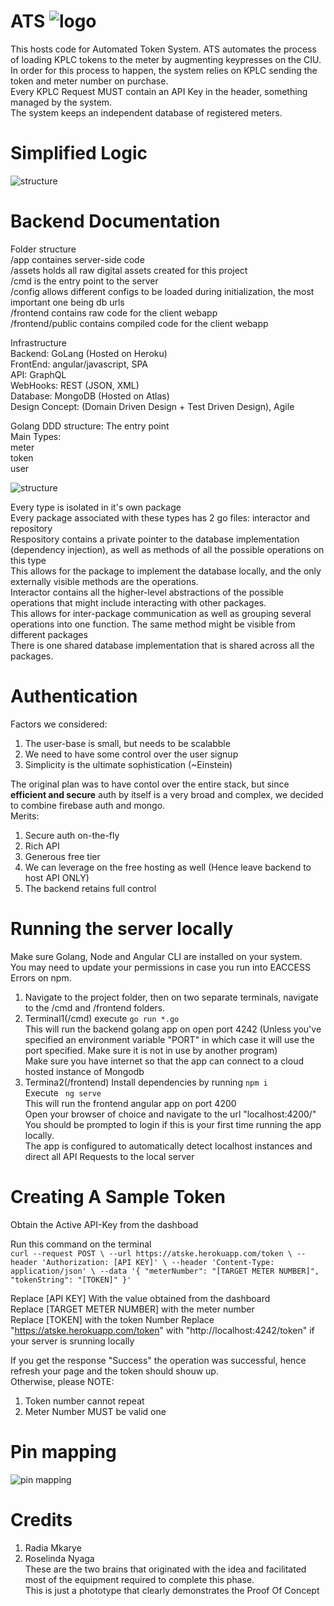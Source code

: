 # ATS ![logo](assets/logo/orange.png)

This hosts code for Automated Token System.
ATS automates the process of loading KPLC tokens to the meter by augmenting keypresses on the CIU.  
In order for this process to happen, the system relies on KPLC sending the token and meter number on purchase.  
Every KPLC Request MUST contain an API Key in the header, something managed by the system.  
The system keeps an independent database of registered meters.

# Simplified Logic

![structure](assets/logicv2.png)

# Backend Documentation

Folder structure  
/app containes server-side code  
/assets holds all raw digital assets created for this project  
/cmd is the entry point to the server  
/config allows different configs to be loaded during initialization, the most important one being db urls  
/frontend contains raw code for the client webapp  
/frontend/public contains compiled code for the client webapp

Infrastructure  
Backend: GoLang (Hosted on Heroku)  
FrontEnd: angular/javascript, SPA  
API: GraphQL  
WebHooks: REST (JSON, XML)  
Database: MongoDB (Hosted on Atlas)  
Design Concept: (Domain Driven Design + Test Driven Design), Agile

Golang DDD structure:
The entry point  
Main Types:  
meter  
token  
user

![structure](assets/structure.png)

Every type is isolated in it's own package  
Every package associated with these types has 2 go files: interactor and repository  
Respository contains a private pointer to the database implementation (dependency injection), as well as methods of all the possible operations on this type  
This allows for the package to implement the database locally, and the only externally visible methods are the operations.  
Interactor contains all the higher-level abstractions of the possible operations that might include interacting with other packages.  
This allows for inter-package communication as well as grouping several operations into one function. The same method might be visible from different packages  
There is one shared database implementation that is shared across all the packages.

# Authentication

Factors we considered:

1. The user-base is small, but needs to be scalabble
2. We need to have some control over the user signup
3. Simplicity is the ultimate sophistication (~Einstein)

The original plan was to have contol over the entire stack, but since **efficient and secure** auth by itself is a very broad and complex, we decided to combine firebase auth and mongo.  
Merits:

1. Secure auth on-the-fly
2. Rich API
3. Generous free tier
4. We can leverage on the free hosting as well (Hence leave backend to host API ONLY)
5. The backend retains full control

# Running the server locally

Make sure Golang, Node and Angular CLI are installed on your system.  
You may need to update your permissions in case you run into EACCESS Errors on npm.

1. Navigate to the project folder, then on two separate terminals, navigate to the /cmd and /frontend folders.
2. Terminal1(/cmd) execute `go run *.go`  
   This will run the backend golang app on open port 4242 (Unless you've specified an environment variable "PORT" in which case it will use the port specified. Make sure it is not in use by another program)  
   Make sure you have internet so that the app can connect to a cloud hosted instance of Mongodb
3. Termina2(/frontend) 
   Install dependencies by running `npm i`  
   Execute ` ng serve`  
   This will run the frontend angular app on port 4200  
   Open your browser of choice and navigate to the url "localhost:4200/"  
   You should be prompted to login if this is your first time running the app locally.  
   The app is configured to automatically detect localhost instances and direct all API Requests to the local server

# Creating A Sample Token

Obtain the Active API-Key from the dashboad

Run this command on the terminal  
`curl --request POST \ --url https://atske.herokuapp.com/token \ --header 'Authorization: [API KEY]' \ --header 'Content-Type: application/json' \ --data '{ "meterNumber": "[TARGET METER NUMBER]", "tokenString": "[TOKEN]" }'`

Replace [API KEY] With the value obtained from the dashboard  
Replace [TARGET METER NUMBER] with the meter number  
Replace [TOKEN] with the token Number
Replace "https://atske.herokuapp.com/token" with "http://localhost:4242/token" if your server is srunning locally

If you get the response "Success" the operation was successful, hence refresh your page and the token should shouw up.  
Otherwise, please NOTE:

1.  Token number cannot repeat
2.  Meter Number MUST be valid one

# Pin mapping

![pin mapping](assets/pin-mapping.svg)

# Credits  
1. Radia Mkarye  
2. Roselinda Nyaga  
These are the two brains that originated with the idea and facilitated most of the equipment required to complete this phase.  
This is just a phototype that clearly demonstrates the Proof Of Concept